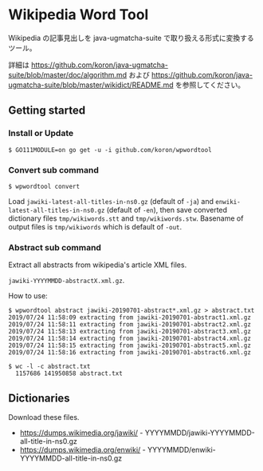 # Wikipedia Word Tool

Wikipedia の記事見出しを java-ugmatcha-suite で取り扱える形式に変換するツール。

詳細は
<https://github.com/koron/java-ugmatcha-suite/blob/master/doc/algorithm.md>
および
<https://github.com/koron/java-ugmatcha-suite/blob/master/wikidict/README.md>
を参照してください。

## Getting started

### Install or Update


```console
$ GO111MODULE=on go get -u -i github.com/koron/wpwordtool
```

### Convert sub command

```console
$ wpwordtool convert
```

Load `jawiki-latest-all-titles-in-ns0.gz` (default of `-ja`) and
`enwiki-latest-all-titles-in-ns0.gz` (default of `-en`), then
save converted dictionary files `tmp/wikiwords.stt` and `tmp/wikiwords.stw`.
Basename of output files is `tmp/wikiwords` which is default of `-out`.

### Abstract sub command

Extract all abstracts from wikipedia's article XML files.

`jawiki-YYYYMMDD-abstractX.xml.gz`.

How to use:

```console
$ wpwordtool abstract jawiki-20190701-abstract*.xml.gz > abstract.txt
2019/07/24 11:58:09 extracting from jawiki-20190701-abstract1.xml.gz
2019/07/24 11:58:11 extracting from jawiki-20190701-abstract2.xml.gz
2019/07/24 11:58:13 extracting from jawiki-20190701-abstract3.xml.gz
2019/07/24 11:58:14 extracting from jawiki-20190701-abstract4.xml.gz
2019/07/24 11:58:15 extracting from jawiki-20190701-abstract5.xml.gz
2019/07/24 11:58:16 extracting from jawiki-20190701-abstract6.xml.gz

$ wc -l -c abstract.txt
  1157686 141950858 abstract.txt
```

## Dictionaries

Download these files.

*   <https://dumps.wikimedia.org/jawiki/> - YYYYMMDD/jawiki-YYYYMMDD-all-title-in-ns0.gz
*   <https://dumps.wikimedia.org/enwiki/> - YYYYMMDD/enwiki-YYYYMMDD-all-title-in-ns0.gz
